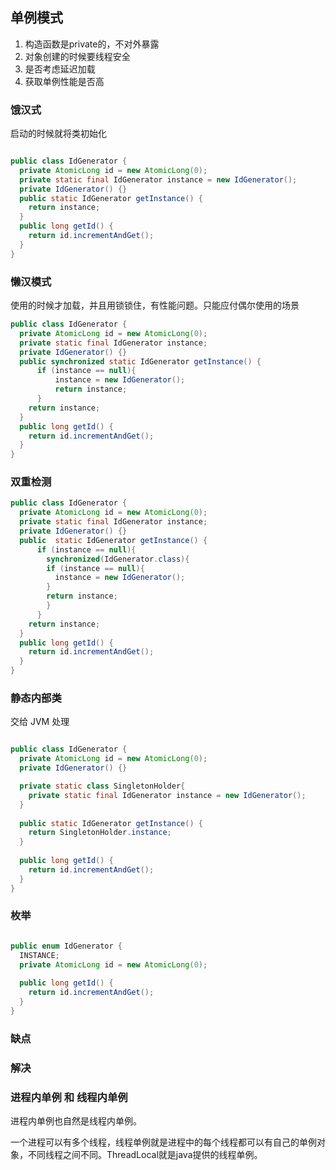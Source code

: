 ## 单例模式
1. 构造函数是private的，不对外暴露
2. 对象创建的时候要线程安全
3. 是否考虑延迟加载
4. 获取单例性能是否高
### 饿汉式
启动的时候就将类初始化
```java

public class IdGenerator { 
  private AtomicLong id = new AtomicLong(0);
  private static final IdGenerator instance = new IdGenerator();
  private IdGenerator() {}
  public static IdGenerator getInstance() {
    return instance;
  }
  public long getId() { 
    return id.incrementAndGet();
  }
}
```

### 懒汉模式
使用的时候才加载，并且用锁锁住，有性能问题。只能应付偶尔使用的场景
```java
public class IdGenerator { 
  private AtomicLong id = new AtomicLong(0);
  private static final IdGenerator instance;
  private IdGenerator() {}
  public synchronized static IdGenerator getInstance() {
      if (instance == null){
          instance = new IdGenerator();
          return instance;
      }
    return instance;
  }
  public long getId() { 
    return id.incrementAndGet();
  }
}
```

### 双重检测

```java
public class IdGenerator { 
  private AtomicLong id = new AtomicLong(0);
  private static final IdGenerator instance;
  private IdGenerator() {}
  public  static IdGenerator getInstance() {
      if (instance == null){
        synchronized(IdGenerator.class){
        if (instance == null){
          instance = new IdGenerator();
        }
        return instance;
        }
      }
    return instance;
  }
  public long getId() { 
    return id.incrementAndGet();
  }
}
```

### 静态内部类
交给 JVM 处理
```java

public class IdGenerator { 
  private AtomicLong id = new AtomicLong(0);
  private IdGenerator() {}

  private static class SingletonHolder{
    private static final IdGenerator instance = new IdGenerator();
  }
  
  public static IdGenerator getInstance() {
    return SingletonHolder.instance;
  }
 
  public long getId() { 
    return id.incrementAndGet();
  }
}
```

### 枚举
```java

public enum IdGenerator {
  INSTANCE;
  private AtomicLong id = new AtomicLong(0);
 
  public long getId() { 
    return id.incrementAndGet();
  }
}
```

### 缺点

### 解决

### 进程内单例 和 线程内单例
进程内单例也自然是线程内单例。

一个进程可以有多个线程，线程单例就是进程中的每个线程都可以有自己的单例对象，不同线程之间不同。ThreadLocal就是java提供的线程单例。